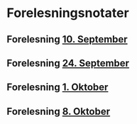 # Forelesningsnotater

## Forelesning <a href="./10sept.md">10. September</a>

## Forelesning <a href="./24sept.md">24. September</a>

## Forelesning <a href="./1okt.md">1. Oktober</a>

## Forelesning <a href="./8okt/index.md">8. Oktober</a>
